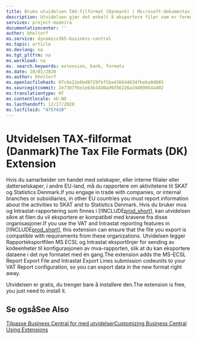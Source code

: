 ```yaml
---
title: Bruke utvidelsen TAX-filformat (Danmark) | Microsoft-dokumentasjon
description: Utvidelsen gjør det enkelt å eksportere filer som er formatert på forhånd for å oppfylle bankens krav til elektroniske innsendinger.
services: project-madeira
documentationcenter: ''
author: bholtorf
ms.service: dynamics365-business-central
ms.topic: article
ms.devlang: na
ms.tgt_pltfrm: na
ms.workload: na
ms. search.keywords: extension, bank, formats
ms.date: 10/01/2020
ms.author: bholtorf
ms.openlocfilehash: 07c6e22e6bd9729fbf5ba436644834fbeba0d085
ms.sourcegitcommit: 2e7307fbe1eb3b34d0ad9356226a19409054a402
ms.translationtype: HT
ms.contentlocale: nb-NO
ms.lasthandoff: 12/17/2020
ms.locfileid: "4757420"
---
```

# <a name="the-tax-file-formats-dk-extension"></a><span data-ttu-id="31e32-103">Utvidelsen TAX-filformat (Danmark)</span><span class="sxs-lookup"><span data-stu-id="31e32-103">The Tax File Formats (DK) Extension</span></span>
<span data-ttu-id="31e32-104">Hvis du samarbeider om handel med selskaper, eller interne filialer eller datterselskaper, i andre EU-land, må du rapportere om aktivitetene til SKAT og Statistics Denmark.</span><span class="sxs-lookup"><span data-stu-id="31e32-104">If you engage in trade with companies, or internal branches or subsidiaries, in other EU countries you must report information about the activities to SKAT and to Statistics Denmark.</span></span> <span data-ttu-id="31e32-105">Hvis du bruker mva og Intrastat-rapportering som finnes i [!INCLUDE[prod_short](includes/prod_short.md)], kan utvidelsen sikre at filen du vil eksportere er kompatibel med kravene fra disse organisasjoner.</span><span class="sxs-lookup"><span data-stu-id="31e32-105">If you use the VAT and Intrastat reporting features in [!INCLUDE[prod_short](includes/prod_short.md)], this extension can ensure that the file you export is compatible with requirements from these organizations.</span></span> <span data-ttu-id="31e32-106">Utvidelsen legger Rapporteksportfilen MS ECSL og Intrastat eksportlinjer for sending av kodeenheter til konfigurasjonen av mva-rapporten, slik at du kan eksportere dataene i det nye formatet med én gang.</span><span class="sxs-lookup"><span data-stu-id="31e32-106">The extension adds the MS-ECSL Report Export File and Intrastat Export Lines submission codeunits to your VAT Report configuration, so you can export data in the new format right away.</span></span>

<span data-ttu-id="31e32-107">Utvidelsen er gratis, du trenger bare å installere den.</span><span class="sxs-lookup"><span data-stu-id="31e32-107">The extension is free, you just need to install it.</span></span>

## <a name="see-also"></a><span data-ttu-id="31e32-108">Se også</span><span class="sxs-lookup"><span data-stu-id="31e32-108">See Also</span></span>
[<span data-ttu-id="31e32-109">Tilpasse Business Central for med utvidelser</span><span class="sxs-lookup"><span data-stu-id="31e32-109">Customizing Business Central Using Extensions</span></span>](ui-extensions.md)
